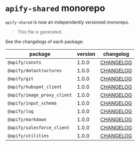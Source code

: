 # `apify-shared` monorepo

`apify-shared` is now an independently versioned monorepo.

> This file is generated.

See the changelogs of each package:

package | version | changelog
--------|---------|----------
`@apify/consts` | 1.0.0 | [CHANGELOG](./packages/consts/CHANGELOG.md)
`@apify/datastructures` | 1.0.0 | [CHANGELOG](./packages/datastructures/CHANGELOG.md)
`@apify/git` | 1.0.0 | [CHANGELOG](./packages/git/CHANGELOG.md)
`@apify/hubspot_client` | 1.0.0 | [CHANGELOG](./packages/hubspot_client/CHANGELOG.md)
`@apify/image_proxy_client` | 1.0.0 | [CHANGELOG](./packages/image_proxy_client/CHANGELOG.md)
`@apify/input_schema` | 1.0.0 | [CHANGELOG](./packages/input_schema/CHANGELOG.md)
`@apify/log` | 1.0.0 | [CHANGELOG](./packages/log/CHANGELOG.md)
`@apify/markdown` | 1.0.0 | [CHANGELOG](./packages/markdown/CHANGELOG.md)
`@apify/salesforce_client` | 1.0.0 | [CHANGELOG](./packages/salesforce_client/CHANGELOG.md)
`@apify/utilities` | 1.0.0 | [CHANGELOG](./packages/utilities/CHANGELOG.md)
